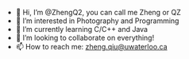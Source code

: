 - 👋 Hi, I’m @ZhengQ2, you can call me Zheng or QZ
- 👀 I’m interested in Photography and Programming
- 🌱 I’m currently learning C/C++ and Java
- 💞️ I’m looking to collaborate on everything!
- 📫 How to reach me: zheng.qiu@uwaterloo.ca

<!---
ZhengQ2/ZhengQ2 is a ✨ special ✨ repository because its `README.md` (this file) appears on your GitHub profile.
You can click the Preview link to take a look at your changes.
--->
